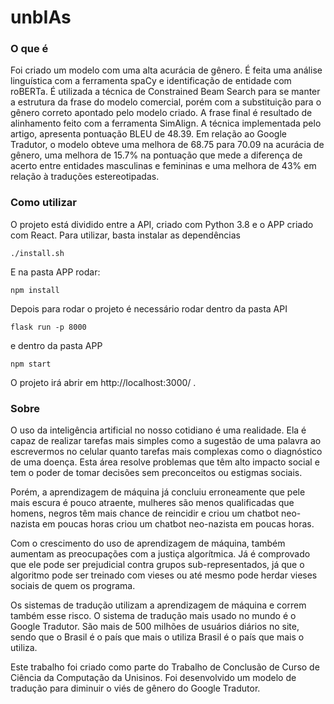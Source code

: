 # unbIAs

### O que é 
Foi criado um modelo com uma alta acurácia de gênero. É feita uma análise linguística com a ferramenta spaCy e identificação de entidade com roBERTa. É utilizada a técnica de Constrained Beam Search para se manter a estrutura da frase do modelo comercial, porém com a substituição para o gênero correto apontado pelo modelo criado. A frase final é resultado de alinhamento feito com a ferramenta SimAlign. A técnica implementada pelo artigo, apresenta pontuação BLEU de 48.39. Em relação ao Google Tradutor, o modelo obteve uma melhora de 68.75 para 70.09 na acurácia de gênero, uma melhora de 15.7% na pontuação que mede a diferença de acerto entre entidades masculinas e femininas e uma melhora de 43% em relação à traduções estereotipadas.

### Como utilizar 
O projeto está dividido entre a API, criado com Python 3.8 e o APP criado com React. Para utilizar, basta instalar as dependências 

```
./install.sh
````
E na pasta APP rodar:
```
npm install

```

Depois para rodar o projeto é necessário rodar dentro da pasta API
```
flask run -p 8000
```

e dentro da pasta APP
```
npm start
```

O projeto irá abrir em http://localhost:3000/ .


### Sobre
O uso da inteligência artificial no nosso cotidiano é uma realidade. Ela é capaz de realizar tarefas mais simples como a sugestão de uma palavra ao escrevermos no celular quanto tarefas mais complexas como o diagnóstico de uma doença. Esta área resolve problemas que têm alto impacto social e tem o poder de tomar decisões sem preconceitos ou estigmas sociais.

Porém, a aprendizagem de máquina já concluiu erroneamente que pele mais escura é pouco atraente, mulheres são menos qualificadas que homens, negros têm mais chance de reincidir e criou um chatbot neo-nazista em poucas horas criou um chatbot neo-nazista em poucas horas.

Com o crescimento do uso de aprendizagem de máquina, também aumentam as preocupações com a justiça algorítmica. Já é comprovado que ele pode ser prejudicial contra grupos sub-representados, já que o algoritmo pode ser treinado com vieses ou até mesmo pode herdar vieses sociais de quem os programa.

Os sistemas de tradução utilizam a aprendizagem de máquina e correm também esse risco. O sistema de tradução mais usado no mundo é o Google Tradutor. São mais de 500 milhões de usuários diários no site, sendo que o Brasil é o país que mais o utiliza Brasil é o país que mais o utiliza.

Este trabalho foi criado como parte do Trabalho de Conclusão de Curso de Ciência da Computação da Unisinos. Foi desenvolvido um modelo de tradução para diminuir o viés de gênero do Google Tradutor.
